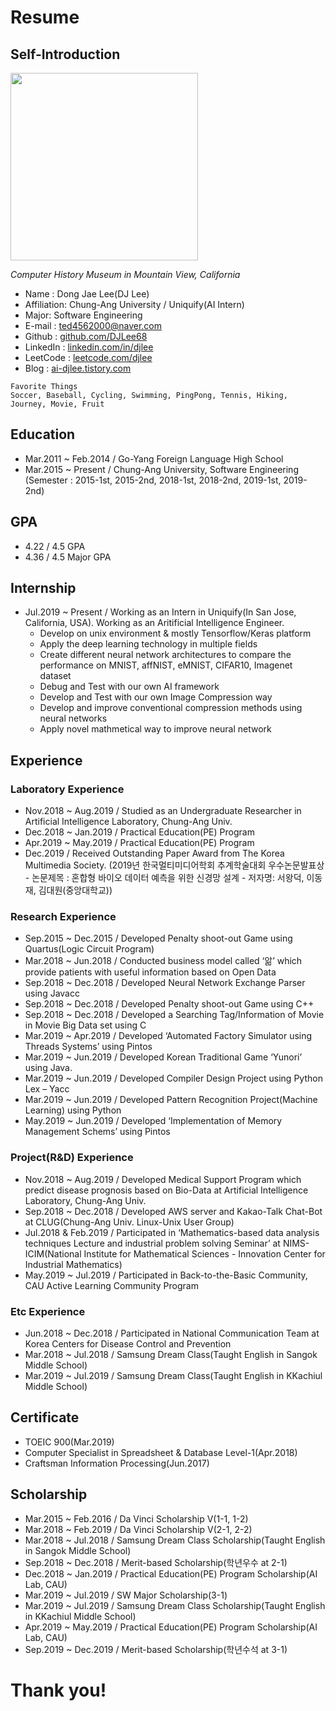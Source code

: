 # Resume

## Self-Introduction
<img src="https://user-images.githubusercontent.com/41410971/81505856-64130180-932d-11ea-85ba-b9ac1ac181a8.jpg"  width="300" height="300">

_Computer History Museum in Mountain View, California_

- Name : Dong Jae Lee(DJ Lee)
- Affiliation: Chung-Ang University / Uniquify(AI Intern)
- Major: Software Engineering
- E-mail : ted4562000@naver.com
- Github : [github.com/DJLee68](https://github.com/DJLee68)
- LinkedIn : [linkedin.com/in/djlee](https://www.linkedin.com/in/dong-jae-lee-3b271419b/)
- LeetCode : [leetcode.com/djlee](https://leetcode.com/leedongjae0611/)
- Blog : [ai-djlee.tistory.com](https://ai-djlee.tistory.com/)
```
Favorite Things
Soccer, Baseball, Cycling, Swimming, PingPong, Tennis, Hiking, Journey, Movie, Fruit 
```

## Education
- Mar.2011 ~ Feb.2014 / Go-Yang Foreign Language High School 
- Mar.2015 ~ Present / Chung-Ang University, Software Engineering  
(Semester : 2015-1st, 2015-2nd, 2018-1st, 2018-2nd, 2019-1st, 2019-2nd)

## GPA
- 4.22 / 4.5 GPA
- 4.36 / 4.5 Major GPA

## Internship
- Jul.2019 ~ Present / Working as an Intern in Uniquify(In San Jose, California, USA). Working as an Aritificial Intelligence Engineer.  
  - Develop on unix environment & mostly Tensorflow/Keras platform 
  - Apply the deep learning technology in multiple fields  
  - Create different neural network architectures to compare the performance on MNIST, affNIST, eMNIST, CIFAR10, Imagenet dataset  
  - Debug and Test with our own AI framework  
  - Develop and Test with our own Image Compression way  
  - Develop and improve conventional compression methods using neural networks    
  - Apply novel mathmetical way to improve neural network  

## Experience
### Laboratory Experience
- Nov.2018 ~ Aug.2019 / Studied as an Undergraduate Researcher in Artificial Intelligence Laboratory, Chung-Ang Univ.
- Dec.2018 ~ Jan.2019	/ Practical Education(PE) Program
- Apr.2019 ~ May.2019	/ Practical Education(PE) Program
- Dec.2019 / Received Outstanding Paper Award from The Korea Multimedia Society. (2019년 한국멀티미디어학회 추계학술대회 우수논문발표상 - 논문제목 : 혼합형 바이오 데이터 예측을 위한 신경망 설계 - 저자명: 서왕덕, 이동재, 김대원(중앙대학교))

### Research Experience
- Sep.2015 ~ Dec.2015	/ Developed Penalty shoot-out Game using Quartus(Logic Circuit Program)
- Mar.2018 ~ Jun.2018	/ Conducted business model called ‘앎’ which provide patients with useful information based on Open Data
- Sep.2018 ~ Dec.2018	/ Developed Neural Network Exchange Parser using Javacc
- Sep.2018 ~ Dec.2018	/ Developed Penalty shoot-out Game using C++
- Sep.2018 ~ Dec.2018	/ Developed a Searching Tag/Information of Movie in Movie Big Data set using C 
- Mar.2019 ~ Apr.2019	/ Developed ‘Automated Factory Simulator using Threads Systems’ using Pintos
- Mar.2019 ~ Jun.2019	/ Developed Korean Traditional Game ‘Yunori’ using Java.
- Mar.2019 ~ Jun.2019	/ Developed Compiler Design Project using Python Lex – Yacc
- Mar.2019 ~ Jun.2019	/ Developed Pattern Recognition Project(Machine Learning) using Python
- May.2019 ~ Jun.2019	/ Developed ‘Implementation of Memory Management Schems’ using Pintos

### Project(R&D) Experience
- Nov.2018 ~ Aug.2019	/ Developed Medical Support Program which predict disease prognosis based on Bio-Data at Artificial Intelligence Laboratory, Chung-Ang Univ.
- Sep.2018 ~ Dec.2018	/ Developed AWS server and Kakao-Talk Chat-Bot at CLUG(Chung-Ang Univ. Linux-Unix User Group)
- Jul.2018 & Feb.2019	/ Participated in ‘Mathematics-based data analysis techniques Lecture and industrial problem solving Seminar’ at NIMS-ICIM(National Institute for Mathematical Sciences - Innovation Center for Industrial Mathematics)
- May.2019 ~ Jul.2019	/ Participated in Back-to-the-Basic Community, CAU Active Learning Community Program 

### Etc Experience
-	Jun.2018 ~ Dec.2018 / Participated in National Communication Team at Korea Centers for Disease Control and Prevention
- Mar.2018 ~ Jul.2018	/ Samsung Dream Class(Taught English in Sangok Middle School)
- Mar.2019 ~ Jul.2019	/ Samsung Dream Class(Taught English in KKachiul Middle School)

## Certificate
- TOEIC 900(Mar.2019)
- Computer Specialist in Spreadsheet & Database Level-1(Apr.2018)
- Craftsman Information Processing(Jun.2017)

## Scholarship
- Mar.2015 ~ Feb.2016	/ Da Vinci Scholarship V(1-1, 1-2) 
- Mar.2018 ~ Feb.2019	/ Da Vinci Scholarship V(2-1, 2-2)
- Mar.2018 ~ Jul.2018	/ Samsung Dream Class Scholarship(Taught English in Sangok Middle School)
- Sep.2018 ~ Dec.2018	/ Merit-based Scholarship(학년우수 at 2-1)
- Dec.2018 ~ Jan.2019	/ Practical Education(PE) Program Scholarship(AI Lab, CAU)
- Mar.2019 ~ Jul.2019	/ SW Major Scholarship(3-1)
- Mar.2019 ~ Jul.2019	/ Samsung Dream Class Scholarship(Taught English in KKachiul Middle School)
- Apr.2019 ~ May.2019	/ Practical Education(PE) Program Scholarship(AI Lab, CAU)
- Sep.2019 ~ Dec.2019	/ Merit-based Scholarship(학년수석 at 3-1)

# Thank you!
